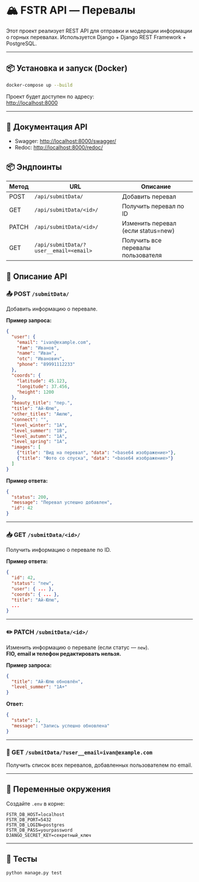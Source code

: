 # 🏔️ FSTR API — Перевалы

Этот проект реализует REST API для отправки и модерации информации о горных перевалах. Используется Django + Django REST Framework + PostgreSQL.

---

## 📦 Установка и запуск (Docker)

```bash
docker-compose up --build
```

Проект будет доступен по адресу:  
[http://localhost:8000](http://localhost:8000)

---

## 🔗 Документация API

- Swagger: [http://localhost:8000/swagger/](http://localhost:8000/swagger/)
- Redoc: [http://localhost:8000/redoc/](http://localhost:8000/redoc/)

## 📦 Эндпоинты

| Метод | URL                            | Описание                         |
|-------|--------------------------------|----------------------------------|
| POST  | `/api/submitData/`            | Добавить перевал                 |
| GET   | `/api/submitData/<id>/`       | Получить перевал по ID           |
| PATCH | `/api/submitData/<id>/`       | Изменить перевал (если status=new) |
| GET   | `/api/submitData/?user__email=<email>` | Получить все перевалы пользователя |


## 📌 Описание API

### 📤 POST `/submitData/`

Добавить информацию о перевале.

**Пример запроса:**

```json
{
  "user": {
    "email": "ivan@example.com",
    "fam": "Иванов",
    "name": "Иван",
    "otc": "Иванович",
    "phone": "89991112233"
  },
  "coords": {
    "latitude": 45.123,
    "longitude": 37.456,
    "height": 1200
  },
  "beauty_title": "пер.",
  "title": "Ай-Юлю",
  "other_titles": "Аюлю",
  "connect": "",
  "level_winter": "1A",
  "level_summer": "1B",
  "level_autumn": "1A",
  "level_spring": "1A",
  "images": [
    {"title": "Вид на перевал", "data": "<base64 изображение>"},
    {"title": "Фото со спуска", "data": "<base64 изображение>"}
  ]
}
```

**Пример ответа:**

```json
{
  "status": 200,
  "message": "Перевал успешно добавлен",
  "id": 42
}
```

---

### 📥 GET `/submitData/<id>/`

Получить информацию о перевале по ID.

**Пример ответа:**

```json
{
  "id": 42,
  "status": "new",
  "user": { ... },
  "coords": { ... },
  "title": "Ай-Юлю",
  ...
}
```

---

### ✏️ PATCH `/submitData/<id>/`

Изменить информацию о перевале (если статус — `new`).  
**FIO, email и телефон редактировать нельзя.**

**Пример запроса:**

```json
{
  "title": "Ай-Юлю обновлён",
  "level_summer": "1A+"
}
```

**Ответ:**

```json
{
  "state": 1,
  "message": "Запись успешно обновлена"
}
```

---

### 📧 GET `/submitData/?user__email=ivan@example.com`

Получить список всех перевалов, добавленных пользователем по email.

---

## 🔐 Переменные окружения

Создайте `.env` в корне:

```
FSTR_DB_HOST=localhost
FSTR_DB_PORT=5432
FSTR_DB_LOGIN=postgres
FSTR_DB_PASS=yourpassword
DJANGO_SECRET_KEY=секретный_ключ
```

---

## 🧪 Тесты

```bash
python manage.py test
```
